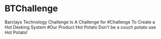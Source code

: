 # BTChallenge
Barclays Technology Challenge 
Is A Challenge for 
#Challenge
To Create a Hot Desking System
#Our Product
Hot Potato
Don't be a couch potato use Hot Potato!
